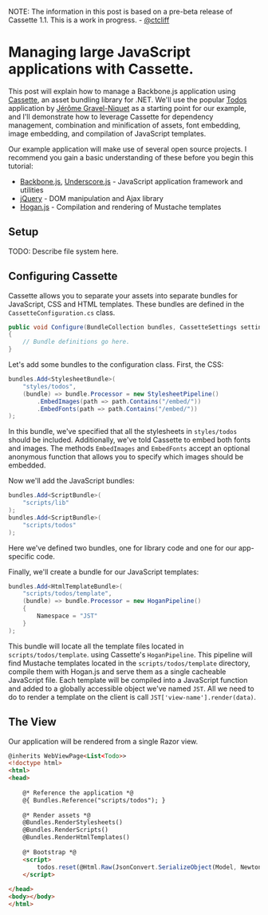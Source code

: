 ﻿NOTE: The information in this post is based on a pre-beta release of Cassette 1.1. This is a work in progress. - [@ctcliff](http://twitter.com/ctcliff)

# Managing large JavaScript applications with Cassette.

This post will explain how to manage a Backbone.js application using [Cassette](http://getcassette.net), an asset bundling library for .NET. We'll 
use the popular [Todos](http://documentcloud.github.com/backbone/examples/todos/index.html) application 
by [Jérôme Gravel-Niquet](http://jgn.me/) as a starting point for our example, and I'll demonstrate how to leverage Cassette for 
dependency management, combination and minification of assets, font embedding, image embedding, and compilation of JavaScript templates.

Our example application will make use of several open source projects. I recommend you gain a basic understanding of these before you
begin this tutorial:

- [Backbone.js](cumentcloud.github.com/backbone/), [Underscore.js](http://documentcloud.github.com/underscore/) - JavaScript application framework and utilities
- [jQuery](http://jquery.com/) - DOM manipulation and Ajax library
- [Hogan.js](http://twitter.github.com/hogan.js/) - Compilation and rendering of Mustache templates

## Setup

TODO: Describe file system here.

## Configuring Cassette

Cassette allows you to separate your assets into separate bundles for JavaScript, CSS and HTML templates. These bundles 
are defined in the `CassetteConfiguration.cs` class.

```cs
public void Configure(BundleCollection bundles, CassetteSettings settings)
{
    // Bundle definitions go here.
}
```

Let's add some bundles to the configuration class. First, the CSS:

```cs
bundles.Add<StylesheetBundle>(
    "styles/todos",
    (bundle) => bundle.Processor = new StylesheetPipeline()
        .EmbedImages(path => path.Contains("/embed/"))
        .EmbedFonts(path => path.Contains("/embed/"))
);
```

In this bundle, we've specified that all the stylesheets in `styles/todos` should be included. Additionally, we've told Cassette to
embed both fonts and images. The methods `EmbedImages` and `EmbedFonts` accept an optional anonymous function that allows you to specify
which images should be embedded.

Now we'll add the JavaScript bundles:

```cs
bundles.Add<ScriptBundle>(
    "scripts/lib"
);
bundles.Add<ScriptBundle>(
    "scripts/todos"
);
```

Here we've defined two bundles, one for library code and one for our app-specific code.

Finally, we'll create a bundle for our JavaScript templates:

```cs
bundles.Add<HtmlTemplateBundle>(
    "scripts/todos/template",
    (bundle) => bundle.Processor = new HoganPipeline()
    {
        Namespace = "JST"
    }
);
```

This bundle will locate all the template files located in `scripts/todos/template`.
 using Cassette's `HoganPipeline`. This pipeline will find Mustache templates located in the `scripts/todos/template` directory, compile them with Hogan.js and serve them as a single cacheable JavaScript file. Each template will be compiled into a JavaScript function and added to a globally accessible object we've named `JST`. All we need to do to render a template on the client is call `JST['view-name'].render(data)`.

## The View

Our application will be rendered from a single Razor view.

```html
@inherits WebViewPage<List<Todo>>
<!doctype html>
<html>
<head>
    
    @* Reference the application *@
    @{ Bundles.Reference("scripts/todos"); }
    
    @* Render assets *@
    @Bundles.RenderStylesheets()
    @Bundles.RenderScripts()
    @Bundles.RenderHtmlTemplates()
    
    @* Bootstrap *@
    <script>
        todos.reset(@Html.Raw(JsonConvert.SerializeObject(Model, Newtonsoft.Json.Formatting.None)));
    </script>
    
</head>
<body></body>
</html>
```

